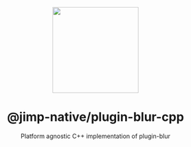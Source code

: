 <div align="center">
  <img width="200" height="200" src="https://raw.githubusercontent.com/sjoerd108/jimp-native/b62679c91a8011abc0970761ba29b0935b1837b5/assets/jimp_native_logo.png">
  <h1>@jimp-native/plugin-blur-cpp</h1>
  <p>Platform agnostic C++ implementation of plugin-blur</p>
</div>
